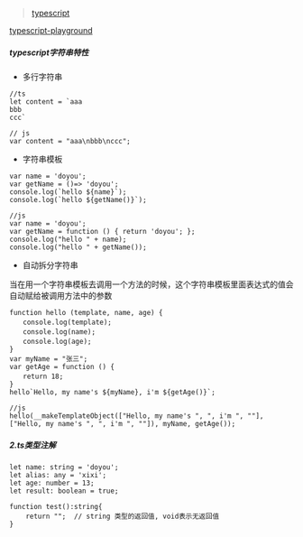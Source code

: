 > [typescript](http://www.typescriptlang.org/)

[typescript-playground](http://www.typescriptlang.org/play/index.html)

##### typescript字符串特性
- 多行字符串

```
//ts
let content = `aaa
bbb
ccc`

// js
var content = "aaa\nbbb\nccc";
```

- 字符串模板

```
var name = 'doyou';
var getName = ()=> 'doyou';
console.log(`hello ${name}`);
console.log(`hello ${getName()}`);

//js
var name = 'doyou';
var getName = function () { return 'doyou'; };
console.log("hello " + name);
console.log("hello " + getName());

```
- 自动拆分字符串

当在用一个字符串模板去调用一个方法的时候，这个字符串模板里面表达式的值会自动赋给被调用方法中的参数
```
function hello (template, name, age) {
　　console.log(template);
　　console.log(name);
　　console.log(age);
}
var myName = "张三";
var getAge = function () {
　　return 18;
}
hello`Hello, my name's ${myName}, i'm ${getAge()}`;

//js
hello(__makeTemplateObject(["Hello, my name's ", ", i'm ", ""], ["Hello, my name's ", ", i'm ", ""]), myName, getAge());
```

##### 2.ts类型注解

```
let name: string = 'doyou';
let alias: any = 'xixi';
let age: number = 13;
let result: boolean = true;

function test():string{
    return "";  // string 类型的返回值, void表示无返回值
}
```